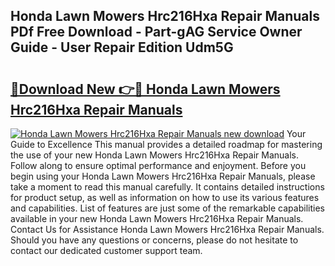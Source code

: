 ## Honda Lawn Mowers Hrc216Hxa Repair Manuals PDf Free Download - Part-gAG Service Owner Guide - User Repair Edition Udm5G

# <h2><a href="http://bc62639.oget.top/?id=Honda+Lawn+Mowers+Hrc216Hxa+Repair+Manuals">🔗Download New 👉🔴 Honda Lawn Mowers Hrc216Hxa Repair Manuals</a></h2>

[![Honda Lawn Mowers Hrc216Hxa Repair Manuals new download](https://i.imgur.com/5g1atiW.png)](http://bc62639.oget.top/?id=Honda+Lawn+Mowers+Hrc216Hxa+Repair+Manuals)
Your Guide to Excellence This manual provides a detailed roadmap for mastering the use of your new Honda Lawn Mowers Hrc216Hxa Repair Manuals. Follow along to ensure optimal performance and enjoyment. Before you begin using your Honda Lawn Mowers Hrc216Hxa Repair Manuals, please take a moment to read this manual carefully. It contains detailed instructions for product setup, as well as information on how to use its various features and capabilities. List of features are just some of the remarkable capabilities available in your new Honda Lawn Mowers Hrc216Hxa Repair Manuals. Contact Us for Assistance Honda Lawn Mowers Hrc216Hxa Repair Manuals. Should you have any questions or concerns, please do not hesitate to contact our dedicated customer support team.
